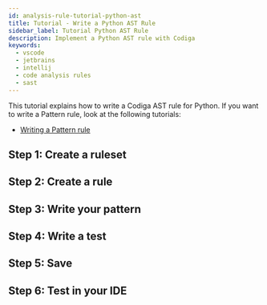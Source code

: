 ```yaml
---
id: analysis-rule-tutorial-python-ast
title: Tutorial - Write a Python AST Rule
sidebar_label: Tutorial Python AST Rule
description: Implement a Python AST rule with Codiga
keywords:
  - vscode
  - jetbrains
  - intellij
  - code analysis rules
  - sast
---
```


This tutorial explains how to write a Codiga AST rule for Python. If you
want to write a Pattern rule, look at the following tutorials:

- [Writing a Pattern rule](/docs/rosie/tutorials/analysis-rule-tutorial-pattern)

## Step 1: Create a ruleset

## Step 2: Create a rule

## Step 3: Write your pattern

## Step 4: Write a test

## Step 5: Save

## Step 6: Test in your IDE
